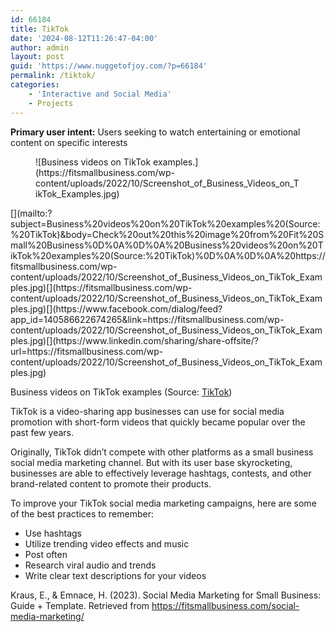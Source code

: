 ```yaml
---
id: 66184
title: TikTok
date: '2024-08-12T11:26:47-04:00'
author: admin
layout: post
guid: 'https://www.nuggetofjoy.com/?p=66184'
permalink: /tiktok/
categories:
    - 'Interactive and Social Media'
    - Projects
---
```


**Primary user intent:** Users seeking to watch entertaining or emotional content on specific interests

<div class="wp-block-image"><figure class="aligncenter">![Business videos on TikTok examples.](https://fitsmallbusiness.com/wp-content/uploads/2022/10/Screenshot_of_Business_Videos_on_TikTok_Examples.jpg)</figure></div>[](mailto:?subject=Business%20videos%20on%20TikTok%20examples%20(Source:%20TikTok)&body=Check%20out%20this%20image%20from%20Fit%20Small%20Business%0D%0A%0D%0A%20Business%20videos%20on%20TikTok%20examples%20(Source:%20TikTok)%0D%0A%0D%0A%20https://fitsmallbusiness.com/wp-content/uploads/2022/10/Screenshot_of_Business_Videos_on_TikTok_Examples.jpg)[](https://fitsmallbusiness.com/wp-content/uploads/2022/10/Screenshot_of_Business_Videos_on_TikTok_Examples.jpg)[](https://www.facebook.com/dialog/feed?app_id=140586622674265&link=https://fitsmallbusiness.com/wp-content/uploads/2022/10/Screenshot_of_Business_Videos_on_TikTok_Examples.jpg)[](https://www.linkedin.com/sharing/share-offsite/?url=https://fitsmallbusiness.com/wp-content/uploads/2022/10/Screenshot_of_Business_Videos_on_TikTok_Examples.jpg)

Business videos on TikTok examples (Source: [TikTok](https://www.tiktok.com/en/))

TikTok is a video-sharing app businesses can use for social media promotion with short-form videos that quickly became popular over the past few years.

Originally, TikTok didn’t compete with other platforms as a small business social media marketing channel. But with its user base skyrocketing, businesses are able to effectively leverage hashtags, contests, and other brand-related content to promote their products.

To improve your TikTok social media marketing campaigns, here are some of the best practices to remember:

- Use hashtags
- Utilize trending video effects and music
- Post often
- Research viral audio and trends
- Write clear text descriptions for your videos

Kraus, E., &amp; Emnace, H. (2023). Social Media Marketing for Small Business: Guide + Template. Retrieved from https://fitsmallbusiness.com/social-media-marketing/